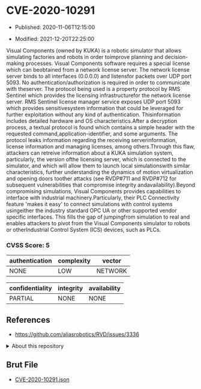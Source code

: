 # CVE-2020-10291

- Published: 2020-11-06T12:15:00

- Modified: 2021-12-20T22:25:00

Visual Components (owned by KUKA) is a robotic simulator that allows simulating factories and robots in order toimprove planning and decision-making processes. Visual Components software requires a special license which can beobtained from a network license server. The network license server binds to all interfaces (0.0.0.0) and listensfor packets over UDP port 5093. No authentication/authorization is required in order to communicate with theserver. The protocol being used is a property protocol by RMS Sentinel which provides the licensing infrastructurefor the network license server. RMS Sentinel license manager service exposes UDP port 5093 which provides sensitivesystem information that could be leveraged for further exploitation without any kind of authentication. Thisinformation includes detailed hardware and OS characteristics.After a decryption process, a textual protocol is found which contains a simple header with the requested command,application-identifier, and some arguments. The protocol leaks information regarding the receiving serverinformation, license information and managing licenses, among others.Through this flaw, attackers can retreive information about a KUKA simulation system, particularly, the version ofthe licensing server, which is connected to the simulator, and which will allow them to launch local simulationswith similar characteristics, further understanding the dynamics of motion virtualization and opening doors toother attacks (see RVDP#711 and RVDP#712 for subsequent vulnerabilities that compromise integrity andavailability).Beyond compromising simulations, Visual Components provides capabilities to interface with industrial machinery.Particularly, their PLC Connectivity feature 'makes it easy' to connect simulations with control systems usingeither the industry standard OPC UA or other supported vendor specific interfaces. This fills the gap of jumpingfrom simulation to real and enables attackers to pivot from the Visual Components simulator to robots or otherIndustrial Control System (ICS) devices, such as PLCs.

### CVSS Score: **5**

| authentication | complexity | vector |
| --- | --- | --- |
| NONE | LOW | NETWORK |

| confidentiality | integrity | availability |
| --- | --- | --- |
| PARTIAL | NONE | NONE |

## References

* https://github.com/aliasrobotics/RVD/issues/3336

<details>
<summary>About this repository</summary> 

  This repository is part of the project [Live Hack CVE](https://github.com/Live-Hack-CVE). Main website can be found [www.live-hack.org](https://www.live-hack.org) 
  
  Made by [Sn0wAlice](https://github.com/Sn0wAlice) for the people that care about security and need to have a feed of the latest CVEs. Hope you enjoy it, don't forget to star the repo and follow me on [Twitter](https://twitter.com/Sn0wAlice) and [Github](https://github.com/Sn0wAlice). And that is my [personnal website](https://www.alice-snow.me/)

  - [Home Page](https://github.com/Live-Hack-CVE)
  - [Framework](https://github.com/Live-Hack-CVE/cve-framework)
  - [CVE database](https://github.com/Live-Hack-CVE/full_database)
  - [Changelog](https://github.com/Live-Hack-CVE/Changelog)
</details>

## Brut File

* [CVE-2020-10291.json](https://raw.githubusercontent.com/Live-Hack-CVE/full_database/main/cves/2020/CVE-2020-10291.json)

